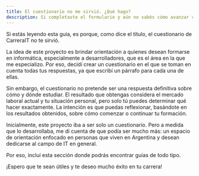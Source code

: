 ```yaml
---
title: El cuestionario no me sirvió. ¿Qué hago?
description: Si completaste el formulario y aún no sabés cómo avanzar con tu carrera, te recomiendo que leas esta guía.
---
```


Si estás leyendo esta guía, es porque, como dice el título, el cuestionario de CarreraIT no te sirvió.

La idea de este proyecto es brindar orientación a quienes desean formarse en informática, especialmente a desarrolladores, que es el área en la que me especializo. Por eso, decidí crear un cuestionario en el que se toman en cuenta todas tus respuestas, ya que escribí un párrafo para cada una de ellas.

Sin embargo, el cuestionario no pretende ser una respuesta definitiva sobre cómo y dónde estudiar. El resultado que obtengas considera el mercado laboral actual y tu situación personal, pero solo tú puedes determinar qué hacer exactamente. La intención es que puedas reflexionar, basándote en los resultados obtenidos, sobre cómo comenzar o continuar tu formación.

Inicialmente, este proyecto iba a ser solo un cuestionario. Pero a medida que lo desarrollaba, me di cuenta de que podía ser mucho más: un espacio de orientación enfocado en personas que viven en Argentina y desean dedicarse al campo de IT en general.

Por eso, incluí esta sección donde podrás encontrar guías de todo tipo.

¡Espero que te sean útiles y te deseo mucho éxito en tu carrera!
